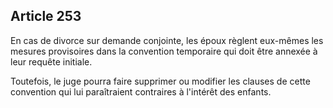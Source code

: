 Article 253
----
En cas de divorce sur demande conjointe, les époux règlent eux-mêmes les mesures
provisoires dans la convention temporaire qui doit être annexée à leur requête
initiale.

Toutefois, le juge pourra faire supprimer ou modifier les clauses de cette
convention qui lui paraîtraient contraires à l'intérêt des enfants.
